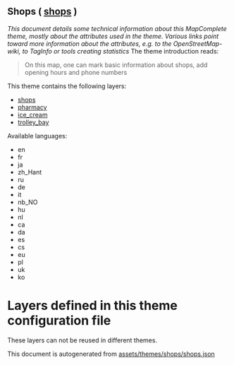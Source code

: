 [//]: # (WARNING: this file is automatically generated. Please find the sources at the bottom and edit those sources)

## Shops ( [shops](https://mapcomplete.org/shops) )
_This document details some technical information about this MapComplete theme, mostly about the attributes used in the theme. Various links point toward more information about the attributes, e.g. to the OpenStreetMap-wiki, to TagInfo or tools creating statistics_
The theme introduction reads:

> On this map, one can mark basic information about shops, add opening hours and phone numbers

This theme contains the following layers:

 - [shops](../Layers/shops.md)
 - [pharmacy](../Layers/pharmacy.md)
 - [ice_cream](../Layers/ice_cream.md)
 - [trolley_bay](../Layers/trolley_bay.md)

Available languages:

 - en
 - fr
 - ja
 - zh_Hant
 - ru
 - de
 - it
 - nb_NO
 - hu
 - nl
 - ca
 - da
 - es
 - cs
 - eu
 - pl
 - uk
 - ko

# Layers defined in this theme configuration file
These layers can not be reused in different themes.


This document is autogenerated from [assets/themes/shops/shops.json](https://source.mapcomplete.org/MapComplete/MapComplete/src/branch/develop/assets/themes/shops/shops.json)
